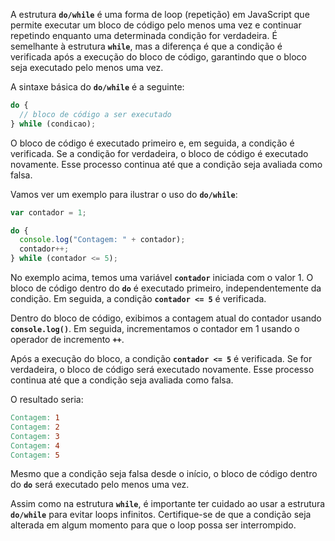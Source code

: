 A estrutura **`do/while`** é uma forma de loop (repetição) em JavaScript que permite executar um bloco de código pelo menos uma vez e continuar repetindo enquanto uma determinada condição for verdadeira. É semelhante à estrutura **`while`**, mas a diferença é que a condição é verificada após a execução do bloco de código, garantindo que o bloco seja executado pelo menos uma vez.

A sintaxe básica do **`do/while`** é a seguinte:

```javascript
do {
  // bloco de código a ser executado
} while (condicao);
```

O bloco de código é executado primeiro e, em seguida, a condição é verificada. Se a condição for verdadeira, o bloco de código é executado novamente. Esse processo continua até que a condição seja avaliada como falsa.

Vamos ver um exemplo para ilustrar o uso do **`do/while`**:

```javascript
var contador = 1;

do {
  console.log("Contagem: " + contador);
  contador++;
} while (contador <= 5);
```

No exemplo acima, temos uma variável **`contador`** iniciada com o valor 1. O bloco de código dentro do **`do`** é executado primeiro, independentemente da condição. Em seguida, a condição **`contador <= 5`** é verificada.

Dentro do bloco de código, exibimos a contagem atual do contador usando **`console.log()`**. Em seguida, incrementamos o contador em 1 usando o operador de incremento **`++`**.

Após a execução do bloco, a condição **`contador <= 5`** é verificada. Se for verdadeira, o bloco de código será executado novamente. Esse processo continua até que a condição seja avaliada como falsa.

O resultado seria:

```makefile
Contagem: 1
Contagem: 2
Contagem: 3
Contagem: 4
Contagem: 5
```

Mesmo que a condição seja falsa desde o início, o bloco de código dentro do **`do`** será executado pelo menos uma vez.

Assim como na estrutura **`while`**, é importante ter cuidado ao usar a estrutura **`do/while`** para evitar loops infinitos. Certifique-se de que a condição seja alterada em algum momento para que o loop possa ser interrompido.